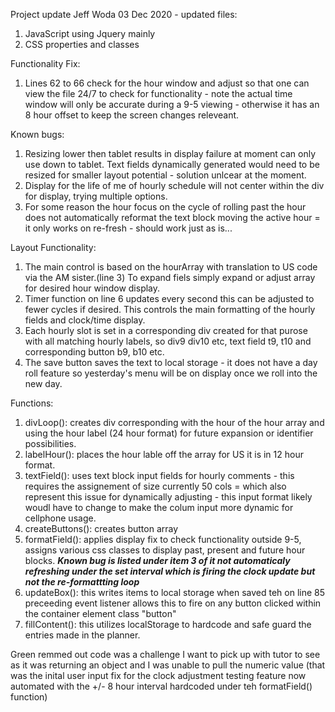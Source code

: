 Project update Jeff Woda 03 Dec 2020 - updated files:

1. JavaScript using Jquery mainly
2. CSS properties and classes 

Functionality Fix:
1. Lines 62 to 66 check for the hour window and adjust so that one can view the file 24/7 to check for functionality - note the actual time window will only be accurate during a 9-5 viewing - otherwise it has an 8 hour offset to keep the screen changes releveant.

Known bugs:

1. Resizing lower then tablet results in display failure at moment can only use down to tablet. Text fields dynamically generated would need to be resized for smaller layout potential - solution unlcear at the moment. 
2. Display for the life of me of hourly schedule will not center within the div for display, trying multiple options.
3. For some reason the hour focus on the cycle of rolling past the hour does not automatically reformat the text block moving the active hour = it only works on re-fresh - should work just as is... 

Layout Functionality:

1. The main control is based on the hourArray with translation to US code via the AM sister.(line 3) To expand fiels simply expand or adjust array for desired hour window display.
2. Timer function on line 6 updates every second this can be adjusted to fewer cycles if desired. This controls the main formatting of the hourly fields and clock/time display.
3. Each hourly slot is set in a corresponding div created for that purose with all matching hourly labels, so div9 div10 etc, text field t9, t10 and corresponding button b9, b10 etc.
4. The save button saves the text to local storage - it does not have a day roll feature so yesterday's menu will be on display once we roll into the new day.

Functions:

1. divLoop():
creates div corresponding with the hour of the hour array and using the hour label (24 hour format) for future expansion or identifier possibilities.
2. labelHour():
 places the hour lable off the array for US it is in 12 hour format.
3. textField():
 uses text block input fields for hourly comments - this requires the assignement of size currently 50 cols = which also represent this issue for dynamically adjusting - this input format likely woudl have to change to make the colum input more dynamic for cellphone usage.
4. createButtons():
creates button array
5. formatField():
applies display fix to check functionality outside 9-5, assigns various css classes to display past, present and future hour blocks. ***Known bug is listed under item 3 of it not automaticaly refreshing under the  set interval which is firing the clock update but not the re-formattting loop***
6. updateBox():
this writes items to local storage when saved teh on line 85 preceeding event listener allows this to fire on any button clicked within the container element class "button"
7. fillContent():
this utilizes localStorage to hardcode and safe guard the entries made in the planner.

Green remmed out code was a challenge I want to pick up with tutor to see as it was returning an object and I was unable to pull the numeric value (that was the inital user input fix for the clock adjustment testing feature now automated with the +/- 8 hour interval hardcoded under teh formatField() function)
